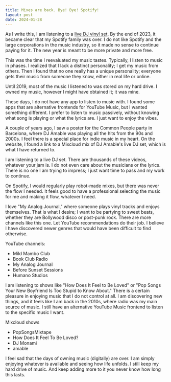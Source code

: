 ```yaml
---
title: Mixes are back. Bye! Bye! Spotify!
layout: post
date: 2024-01-28
---
```


As I write this, I am listening to a [live DJ vinyl set](https://www.youtube.com/watch?v=4nvewes8Inc). By the end of 2023, it became clear that my Spotify family was over. I do not like Spotify and the large corporations in the music industry, so it made no sense to continue paying for it. The new year is meant to be more private and more free.

This was the time I reevaluated my music tastes. Typically, I listen to music in phases. I realized that I lack a distinct personality; I get my music from others. Then I found that no one really has a unique personality; everyone gets their music from someone they know, either in real life or online.

Until 2019, most of the music I listened to was stored on my hard drive. I owned my music, however I might have obtained it; it was mine.

These days, I do not have any app to listen to music with. I found some apps that are alternative frontends for YouTube Music, but I wanted something different. I prefer to listen to music passively, without knowing what song is playing or what the lyrics are. I just want to enjoy the vibes.

A couple of years ago, I saw a poster for the Common People party in Barcelona, where DJ Amable was playing all the hits from the 90s and 2000s. I feel there is a special place for indie music in my heart. On the website, I found a link to a Mixcloud mix of DJ Amable's live DJ set, which is what I have returned to.

I am listening to a live DJ set. There are thousands of these videos, whatever your jam is. I do not even care about the musicians or the lyrics. There is no one I am trying to impress; I just want time to pass and my work to continue.

On Spotify, I would regularly play robot-made mixes, but there was never the flow I needed. It feels good to have a professional selecting the music for me and making it flow, whatever I need.

I love "My Analog Journal," where someone plays vinyl tracks and enjoys themselves. That is what I desire; I want to be partying to sweet beats, whether they are Bollywood disco or post-punk rock. There are more channels like this one. Let YouTube recommendations do their job. I believe I have discovered newer genres that would have been difficult to find otherwise.

YouTube channels:
- Mild Mambo Club
- Book Club Radio
- My Analog Journal
- Before Sunset Sessions
- Humano Studios

I am listening to shows like "How Does It Feel to Be Loved" or "Pop Songs Your New Boyfriend Is Too Stupid to Know About." There is a certain pleasure in enjoying music that I do not control at all. I am discovering new things, and it feels like I am back in the 2010s, where radio was my main source of music. I still have an alternative YouTube Music frontend to listen to the specific music I want. 

Mixcloud shows
- PopSongsMixtape
- How Does It Feel To Be Loved?
- DJ Monami
- amable

I feel sad that the days of owning music (digitally) are over. I am simply enjoying whatever is available and seeing how life unfolds. I still keep my hard drive of music. And keep adding more to it you never know how long this lasts.